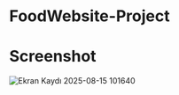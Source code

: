 

# FoodWebsite-Project

# Screenshot
![Ekran Kaydı 2025-08-15 101640](https://github.com/user-attachments/assets/aa71bcf4-2d4f-4c7f-a110-dfa98a305a96)
